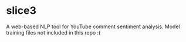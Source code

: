 # slice3
A web-based NLP tool for YouTube comment sentiment analysis. Model training files not included in this repo :(
